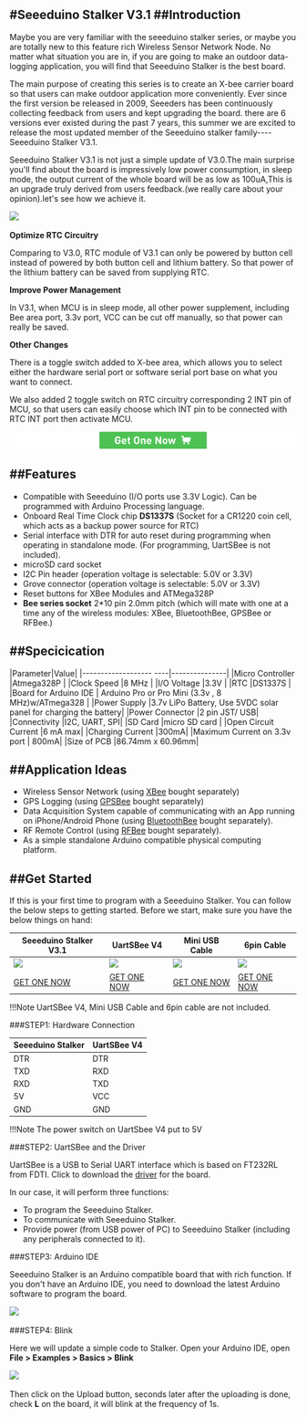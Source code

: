 #Seeeduino Stalker V3.1
##Introduction
----

Maybe you are very familiar with the seeeduino stalker series, or maybe you are totally new to this feature rich Wireless Sensor Network Node. No matter what situation you are in, if you are going to make an outdoor data-logging application, you will find that Seeeduino Stalker is the best board.

The main purpose of creating this series is to create an X-bee carrier board so that users can make outdoor application more conveniently. Ever since the first version be released in 2009, Seeeders has been continuously collecting feedback from users and kept upgrading the board. there are 6 versions ever existed during the past 7 years, this summer we are excited to release the most updated member of the Seeeduino stalker family----Seeeduino Stalker V3.1.

Seeeduino Stalker V3.1 is not just a simple update of V3.0.The main surprise you'll find about the board is impressively low power consumption, in sleep mode, the output current of the whole board will be as low as 100uA,This is an upgrade truly derived from users feedback.(we really care about your opinion).let's see how we achieve it.

![](https://raw.githubusercontent.com/SeeedDocument/Seeeduino_Stalker_V3_1/master/images/cover.JPG)

**Optimize RTC Circuitry**

Comparing to V3.0, RTC module of V3.1 can only be powered by button cell instead of powered by both button cell and lithium battery. So that power of the lithium battery can be saved from supplying RTC.

**Improve Power Management**

In V3.1, when MCU is in sleep mode, all other power supplement, including Bee area port, 3.3v port, VCC can be cut off manually, so that power can really be saved.

**Other Changes**

There is a toggle switch added to X-bee area, which allows you to select either the hardware serial port   or software serial port base on what you want to connect.

We also added 2 toggle switch on RTC circuitry corresponding 2 INT pin of MCU, so that users can easily choose which INT pin to be connected with RTC INT port then activate MCU.

[![Get one now](https://github.com/SeeedDocument/Wio_Node/raw/master/pictures/300px-Get_One_Now_Banner.png)](http://www.seeedstudio.com/Seeeduino-Stalker-V3.1-p-2686.html)

##Features
----
- Compatible with Seeeduino (I/O ports use 3.3V Logic). Can be programmed with Arduino Processing language.
- Onboard Real Time Clock chip **DS1337S** (Socket for a CR1220 coin cell, which acts as a backup power source for RTC)
- Serial interface with DTR for auto reset during programming when operating in standalone mode. (For programming, UartSBee is not included).
- microSD card socket
- I2C Pin header (operation voltage is selectable: 5.0V or 3.3V)
- Grove connector (operation voltage is selectable: 5.0V or 3.3V)
- Reset buttons for XBee Modules and ATMega328P
- **Bee series socket** 2*10 pin 2.0mm pitch (which will mate with one at a time any of the wireless modules: XBee, BluetoothBee, GPSBee or RFBee.)

##Specicication
----

|Parameter|Value|
|-------------------	----|---------------|
|Micro Controller 		|Atmega328P    	|
|Clock Speed      		|8 MHz         	|
|I/O Voltage      		|3.3V          	|
|RTC			  		|DS1337S		|
|Board for Arduino IDE	| Arduino Pro or Pro Mini (3.3v , 8 MHz)w/ATmega328	|
|Power Supply			|3.7v LiPo Battery, Use 5VDC solar panel for charging the battery|
|Power Connector		|2 pin JST/ USB|
|Connectivity			|I2C, UART, SPI|
|SD Card   				|micro SD card |
|Open Circuit Current	|6 mA max|
|Charging Current		|300mA|
|Maximum Current on 3.3v port |	800mA|
|Size of PCB 			|86.74mm x 60.96mm|

##Application Ideas
----

- Wireless Sensor Network (using [XBee](http://www.seeedstudio.com/wiki/XBee_Pro_Series2_RF_module) bought separately)
- GPS Logging (using [GPSBee](http://www.seeedstudio.com/wiki/GPS_Bee_kit) bought separately)
- Data Acquisition System capable of communicating with an App running on iPhone/Android Phone (using [BluetoothBee](http://www.seeedstudio.com/wiki/Bluetooth_Bee) bought separately).
- RF Remote Control (using [RFBee](http://www.seeedstudio.com/wiki/RFbee_V1.1_-_Wireless_Arduino_compatible_node) bought separately).
- As a simple standalone Arduino compatible physical computing platform.



##Get Started
----
If this is your first time to program with a Seeeduino Stalker. You can follow the below steps to getting started. Before we start, make sure you have the below things on hand:

|Seeeduino Stalker V3.1|UartSBee V4|Mini USB Cable|6pin Cable|
|----------------------|-----------|--------------|----------|
|![](https://raw.githubusercontent.com/SeeedDocument/Seeeduino_Stalker_V3_1/master/images/gs_stalker.JPG)|![](https://raw.githubusercontent.com/SeeedDocument/Seeeduino_Stalker_V3_1/master/images/gs_uartsbee.jpg)|![](https://raw.githubusercontent.com/SeeedDocument/Seeeduino_Stalker_V3_1/master/images/gs_miniusb.jpg)|![](https://raw.githubusercontent.com/SeeedDocument/Seeeduino_Stalker_V3_1/master/images/gs_6pincable.jpg)|
|[GET ONE NOW](http://www.seeedstudio.com/Seeeduino-Stalker-V3.1-p-2686.html)|[GET ONE NOW](http://www.seeedstudio.com/UartSBee-V4-p-688.html)|[GET ONE NOW](http://www.seeedstudio.com/Mini-USB-cable-100cm-p-252.html)|[GET ONE NOW](http://www.seeedstudio.com/6-pin-dual-female-jumper-wire-300mm-(5-PCs-pack)-p-128.html)|

!!!Note
    UartSBee V4, Mini USB Cable and 6pin cable are not included. 

###STEP1: Hardware Connection

|Seeeduino Stalker|UartSBee V4|
|-----------------|-----------|
|	DTR			  |	DTR		  |
|	TXD			  |	RXD		  |
|	RXD			  |	TXD		  |
|	5V			  |	VCC		  |
|	GND			  |	GND		  |

!!!Note
	The power switch on UartSbee V4 put to 5V	

###STEP2: UartSBee and the Driver

UartSBee is a USB to Serial UART interface which is based on FT232RL from FDTI. Click to download the [driver](http://www.ftdichip.com/FTDrivers.htm) for the board.

In our case, it will perform three functions:

- To program the Seeeduino Stalker.
- To communicate with Seeeduino Stalker.
- Provide power (from USB power of PC) to Seeeduino Stalker (including any peripherals connected to it).

###STEP3: Arduino IDE

Seeeduino Stalker is an Arduino compatible board that with rich function. If you don't have an Arduino IDE, you need to download the latest Arduino software to program the board. 

![](https://raw.githubusercontent.com/SeeedDocument/Seeeduino_Stalker_V3_1/master/images/Download_IDE.png)

###STEP4: Blink

Here we will update a simple code to Stalker. Open your Arduino IDE, open **File > Examples > Basics > Blink**

![](https://raw.githubusercontent.com/SeeedDocument/Seeeduino_Stalker_V3_1/master/images/arduino_blink.png)

Then click on the Upload button, seconds later after the uploading is done, check **L** on the board, it will blink at the frequency of 1s.
